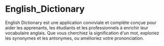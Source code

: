 # English_Dictionary
English Dictionary est une application conviviale et complète conçue pour aider les apprenants, les étudiants et les professionnels à enrichir leur vocabulaire anglais. Que vous cherchiez la signification d'un mot, exploriez les synonymes et les antonymes, ou amélioriez votre prononciation.
